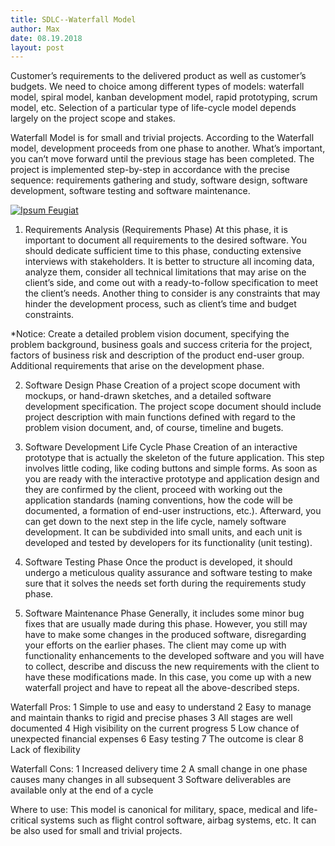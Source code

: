 ```yaml
---
title: SDLC--Waterfall Model
author: Max
date: 08.19.2018
layout: post
---
```

Customer’s requirements to the delivered product as well as customer’s budgets. We need to choice among different types of models: waterfall model, spiral model, kanban development model, rapid prototyping, scrum model, etc. Selection of a particular type of life-cycle model depends largely on the project scope and stakes.

Waterfall Model is for small and trivial projects. According to the Waterfall model, development proceeds from one phase to another. What’s important, you can’t move forward until the previous stage has been completed. The project is implemented step-by-step in accordance with the precise sequence: requirements gathering and study, software design, software development, software testing and software maintenance.
 
 <a href="#" class="image fit"><img src="{{ 'assets/images/pic02.jpg' | relative_url }}" alt="Ipsum Feugiat" /></a>
 
1. Requirements Analysis (Requirements Phase) 
At this phase, it is important to document all requirements to the desired software. You should dedicate sufficient time to this phase, conducting extensive interviews with stakeholders. It is better to structure all incoming data, analyze them, consider all technical limitations that may arise on the client’s side, and come out with a ready-to-follow specification to meet the client’s needs. Another thing to consider is any constraints that may hinder the development process, such as client’s time and budget constraints.

*Notice: Create a detailed problem vision document, specifying the problem background, business goals and success criteria for the project, factors of business risk and description of the product end-user group. Additional requirements that arise on the development phase.


2. Software Design Phase 
Creation of a project scope document with mockups, or hand-drawn sketches, and a detailed software development specification. The project scope document should include project description with main functions defined with regard to the problem vision document, and, of course, timeline and bugets.


3. Software Development Life Cycle Phase 
Creation of an interactive prototype that is actually the skeleton of the future application. This step involves little coding, like coding buttons and simple forms. As soon as you are ready with the interactive prototype and application design and they are confirmed by the client, proceed with working out the application standards (naming conventions, how the code will be documented, a formation of end-user instructions, etc.). Afterward, you can get down to the next step in the life cycle, namely software development. It can be subdivided into small units, and each unit is developed and tested by developers for its functionality (unit testing).


4. Software Testing Phase 
Once the product is developed, it should undergo a meticulous quality assurance and software testing to make sure that it solves the needs set forth during the requirements study phase.


5. Software Maintenance Phase 
Generally, it includes some minor bug fixes that are usually made during this phase. However, you still may have to make some changes in the produced software, disregarding your efforts on the earlier phases. The client may come up with functionality enhancements to the developed software and you will have to collect, describe and discuss the new requirements with the client to have these modifications made. In this case, you come up with a new waterfall project and have to repeat all the above-described steps.


Waterfall Pros: 
1 Simple to use and easy to understand 
2 Easy to manage and maintain thanks to rigid and precise phases 
3 All stages are well documented 
4 High visibility on the current progress 
5 Low chance of unexpected financial expenses 
6 Easy testing 
7 The outcome is clear 
8 Lack of flexibility

Waterfall Cons: 
1 Increased delivery time 
2 A small change in one phase causes many changes in all subsequent 
3 Software deliverables are available only at the end of a cycle

Where to use: 
This model is canonical for military, space, medical and life-critical systems such as flight control software, airbag systems, etc. It can be also used for small and trivial projects.
